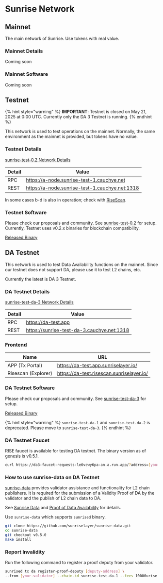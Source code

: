 # Sunrise Network

## Mainnet

The main network of Sunrise. Use tokens with real value.

### Mainnet Details

Coming soon

### Mainnet Software

Coming soon

## Testnet

{% hint style="warning" %}
**IMPORTANT**: Testnet is closed on May 21, 2025 at 0:00 UTC.
Currently only the DA 3 Testnet is running.
{% endhint %}

This network is used to test operations on the mainnet. Normally, the same environment as the mainnet is provided, but tokens have no value.

### Testnet Details

[sunrise-test-0.2 Network Details](https://github.com/sunriselayer/network/tree/main/sunrise-test-0.2)

| Detail | Value                                            |
| ------ | ------------------------------------------------ |
| RPC    | <https://a-node.sunrise-test-1.cauchye.net>      |
| REST   | <https://a-node.sunrise-test-1.cauchye.net:1318> |

In some cases b-d is also in operation; check with [RiseScan](https://testnet.risescan.sunriselayer.io/).

### Testnet Software

Please check our proposals and community. See [sunrise-test-0.2](https://github.com/sunriselayer/network/tree/main/sunrise-test-0.2) for setup.
Currently, Testnet uses v0.2.x binaries for blockchain compatibility.

[Released Binary](https://github.com/sunriselayer/sunrise/releases)

## DA Testnet

This network is used to test Data Availability functions on the mainnet.
Since our testnet does not support DA, please use it to test L2 chains, etc.

Currently the latest is DA 3 Testnet.

### DA Testnet Details

[sunrise-test-da-3 Network Details](https://github.com/sunriselayer/network/tree/main/sunrise-test-da-3)

| Detail | Value                                        |
| ------ | -------------------------------------------- |
| RPC    | <https://da-test.app>                        |
| REST   | <https://sunrise-test-da-3.cauchye.net:1318> |

### Frontend

| Name                | URL                                         |
| ------------------- | ------------------------------------------- |
| APP (Tx Portal)     | <https://da-test.app.sunriselayer.io/>      |
| Risescan (Explorer) | <https://da-test.risescan.sunriselayer.io/> |

### DA Testnet Software

Please check our proposals and community. See [sunrise-test-da-3](https://github.com/sunriselayer/network/tree/main/sunrise-test-da-3) for setup.

[Released Binary](https://github.com/sunriselayer/sunrise/releases)

{% hint style="warning" %}
`sunrise-test-da-1` and `sunrise-test-da-2` is deprecated. Please move to `sunrise-test-da-3`.
{% endhint %}

### DA Testnet Faucet

RISE faucet is available for testing DA testnet.
The binary version as of genesis is v0.5.1.

```bash
curl https://da3-faucet-requests-le6vcwy6pa-an.a.run.app/?address=[your-address]
```

### How to use sunrise-data on DA Testnet

[sunrise-data](https://github.com/sunriselayer/sunrise-data) provides validator assistance and functionality for L2 chain publishers.
It is required for the submission of a Validity Proof of DA by the validator and the publish of L2 chain data to DA.

See [Sunrise Data](../../build/l2-blockchains/rollkit/sunrise-data.md) and [Proof of Data Availability](../../build/validators/data-availability-proof.md) for details.

Use `sunrise-data` which supports `sunrised` binary.

```bash
git clone https://github.com/sunriselayer/sunrise-data.git
cd sunrise-data
git checkout v0.5.0
make install
```

### Report Invalidity

Run the following command to register a proof deputy from your validator.

```bash
sunrised tx da register-proof-deputy [deputy-address] \
--from [your-validator] --chain-id sunrise-test-da-1 --fees 10000urise --gas 1000000 --yes
```
